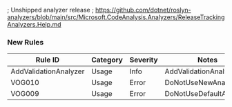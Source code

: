 ﻿; Unshipped analyzer release
; https://github.com/dotnet/roslyn-analyzers/blob/main/src/Microsoft.CodeAnalysis.Analyzers/ReleaseTrackingAnalyzers.Help.md

### New Rules

Rule ID | Category | Severity | Notes
--------|----------|----------|-------
AddValidationAnalyzer | Usage | Info | AddValidationAnalyzer
VOG010 | Usage | Error | DoNotUseNewAnalyzer
VOG009 | Usage | Error | DoNotUseDefaultAnalyzer